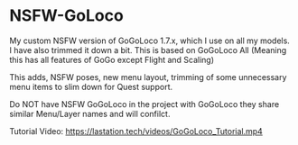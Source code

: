 # NSFW-GoLoco
My custom NSFW version of GoGoLoco 1.7.x, which I use on all my models. I have also trimmed it down a bit. This is based on GoGoLoco All (Meaning this has all features of GoGo except Flight and Scaling)

This adds, NSFW poses, new menu layout, trimming of some unnecessary menu items to slim down for Quest support.

Do NOT have NSFW GoGoLoco in the project with GoGoLoco they share similar Menu/Layer names and will confilct.

Tutorial Video: https://lastation.tech/videos/GoGoLoco_Tutorial.mp4
